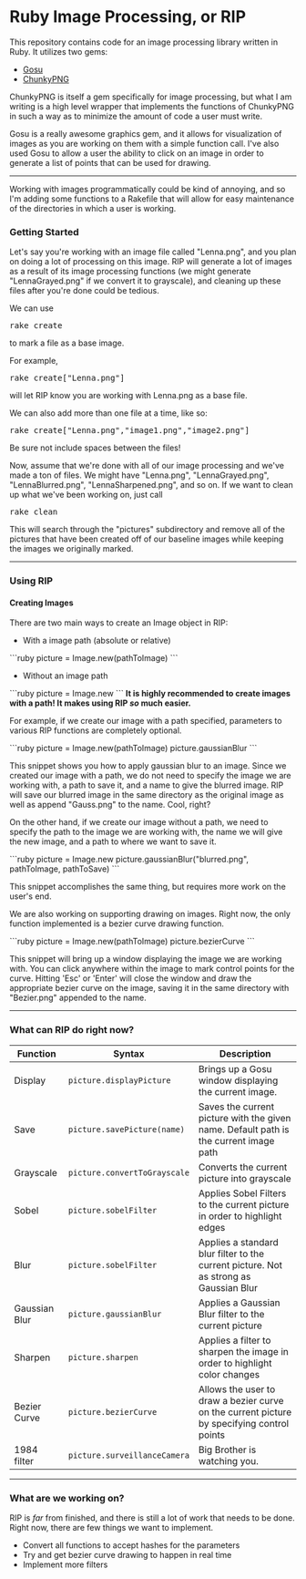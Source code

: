 <h1>Ruby Image Processing, or RIP</h1>
<p>This repository contains code for an image processing library written in Ruby. It utilizes two gems:</p>
<ul>
  <li><a href="https://rubygems.org/gems/gosu">Gosu</a></li>
  <li><a href="https://rubygems.org/gems/chunky_png">ChunkyPNG</a></li>
</ul>
<p>ChunkyPNG is itself a gem specifically for image processing, but what I am writing is a high level wrapper that implements the functions of ChunkyPNG in such a way as to minimize the amount of code a user must write.</p>
<p>Gosu is a really awesome graphics gem, and it allows for visualization of images as you are working on them with a simple function call. I've also used Gosu to allow a user the ability to click on an image in order to generate a list of points that can be used for drawing.</p>
<hr>
<p>Working with images programmatically could be kind of annoying, and so I'm adding some functions to a Rakefile that will allow for easy maintenance of the directories in which a user is working.</p>
<h3>Getting Started</h3>
<p>Let's say you're working with an image file called "Lenna.png", and you plan on doing a lot of processing on this image. RIP will generate a lot of images as a result of its image processing functions (we might generate "LennaGrayed.png" if we convert it to grayscale), and cleaning up these files after you're done could be tedious.</p>
<p>We can use <pre>rake create</pre> to mark a file as a base image.<p>
<p>For example, <pre>rake create["Lenna.png"]</pre> will let RIP know you are working with Lenna.png as a base file.<p>
<p>We can also add more than one file at a time, like so: <pre>rake create["Lenna.png","image1.png","image2.png"]</pre></p>
<p>Be sure not include spaces between the files!</p>
<p>Now, assume that we're done with all of our image processing and we've made a ton of files. We might have "Lenna.png", "LennaGrayed.png", "LennaBlurred.png", "LennaSharpened.png", and so on. If we want to clean up what we've been working on, just call <pre>rake clean</pre></p>
<p>This will search through the "pictures" subdirectory and remove all of the pictures that have been created off of our baseline images while keeping the images we originally marked.</p>
<hr>
<h3>Using RIP</h3>
<h4>Creating Images</h4>
<p>There are two main ways to create an Image object in RIP:</p>
<ul>
<li>With a image path (absolute or relative)</li>
</ul>
```ruby
picture = Image.new(pathToImage)
```
<ul>
<li>Without an image path</li>
</ul>
```ruby
picture = Image.new
```
<strong>It is highly recommended to create images with a path! It makes using RIP <em>so</em> much easier.</strong>
<p>For example, if we create our image with a path specified, parameters to various RIP functions are completely optional.</p>
```ruby
picture = Image.new(pathToImage)
picture.gaussianBlur
```
<p>This snippet shows you how to apply gaussian blur to an image. Since we created our image with a path, we do not need to specify the image we are working with, a path to save it, and a name to give the blurred image. RIP will save our blurred image in the same directory as the original image as well as append "Gauss.png" to the name. Cool, right?</p>
<p>On the other hand, if we create our image without a path, we need to specify the path to the image we are working with, the name we will give the new image, and a path to where we want to save it.</p>
```ruby
picture = Image.new
picture.gaussianBlur("blurred.png", pathToImage, pathToSave)
```
<p>This snippet accomplishes the same thing, but requires more work on the user's end.</p>
<p>We are also working on supporting drawing on images. Right now, the only function implemented is a bezier curve drawing function.</p>
```ruby
picture = Image.new(pathToImage)
picture.bezierCurve
```
<p>This snippet will bring up a window displaying the image we are working with. You can click anywhere within the image to mark control points for the curve. Hitting 'Esc' or 'Enter' will close the window and draw the appropriate bezier curve on the image, saving it in the same directory with "Bezier.png" appended to the name.</p>
<hr>
<h3>What can RIP do right now?</h3>

| Function | Syntax | Description |
| --- | --- | --- |
| Display | `picture.displayPicture` | Brings up a Gosu window displaying the current image. |
| Save | `picture.savePicture(name)` | Saves the current picture with the given name. Default path is the current image path |
| Grayscale | `picture.convertToGrayscale` | Converts the current picture into grayscale |
| Sobel | `picture.sobelFilter` | Applies Sobel Filters to the current picture in order to highlight edges |
| Blur | `picture.sobelFilter` | Applies a standard blur filter to the current picture. Not as strong as Gaussian Blur |
| Gaussian Blur | `picture.gaussianBlur` | Applies a Gaussian Blur filter to the current picture |
| Sharpen | `picture.sharpen` | Applies a filter to sharpen the image in order to highlight color changes |
| Bezier Curve | `picture.bezierCurve` | Allows the user to draw a bezier curve on the current picture by specifying control points |
| 1984 filter | `picture.surveillanceCamera` | Big Brother is watching you. |

<hr>
<h3>What are we working on?</h3>
<p>RIP is <em>far</em> from finished, and there is still a lot of work that needs to be done. Right now, there are few things we want to implement.</p>
<ul>
<li>Convert all functions to accept hashes for the parameters</li>
<li>Try and get bezier curve drawing to happen in real time</li>
<li>Implement more filters</li>
</ul>
